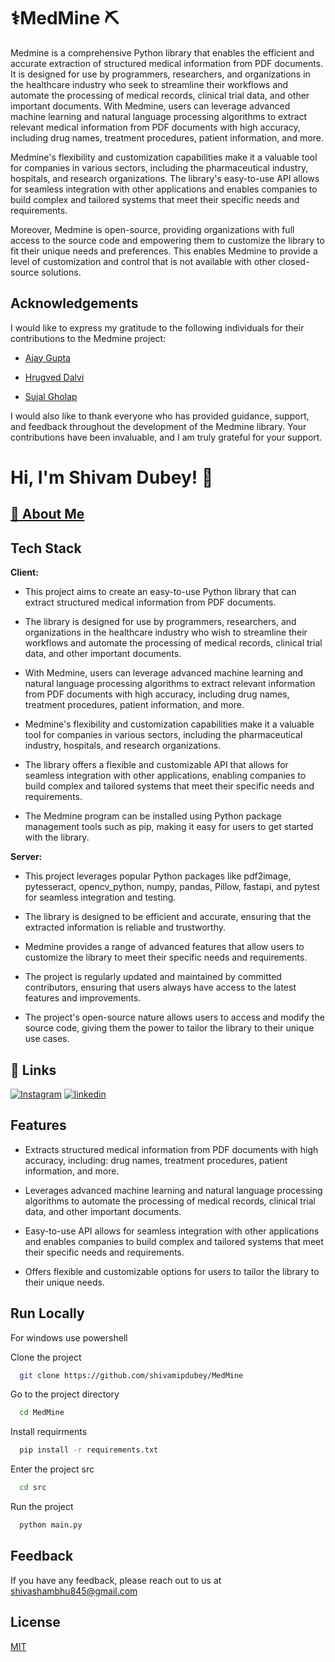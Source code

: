 
# ⚕️MedMine ⛏️


Medmine is a comprehensive Python library that enables the efficient and accurate extraction of structured medical information from PDF documents. It is designed for use by programmers, researchers, and organizations in the healthcare industry who seek to streamline their workflows and automate the processing of medical records, clinical trial data, and other important documents. With Medmine, users can leverage advanced machine learning and natural language processing algorithms to extract relevant medical information from PDF documents with high accuracy, including drug names, treatment procedures, patient information, and more.

Medmine's flexibility and customization capabilities make it a valuable tool for companies in various sectors, including the pharmaceutical industry, hospitals, and research organizations. The library's easy-to-use API allows for seamless integration with other applications and enables companies to build complex and tailored systems that meet their specific needs and requirements.

Moreover, Medmine is open-source, providing organizations with full access to the source code and empowering them to customize the library to fit their unique needs and preferences. This enables Medmine to provide a level of customization and control that is not available with other closed-source solutions.


## Acknowledgements
I would like to express my gratitude to the following individuals for their contributions to the Medmine project:

 - [Ajay Gupta](https://github.com/shivamipdubey)

- [Hrugved Dalvi](https://github.com/shivamipdubey)

 - [Sujal Gholap](https://www.linkedin.com/in/sujal-gholap-230a97236)

I would also like to thank everyone who has provided guidance, support, and feedback throughout the development of the Medmine library. Your contributions have been invaluable, and I am truly grateful for your support.






# Hi, I'm Shivam Dubey! 👋


## [🚀 About Me](https://github.com/shivamipdubey)




## Tech Stack

**Client:** 

- This project aims to create an easy-to-use Python library that can extract structured medical information from PDF documents.

- The library is designed for use by programmers, researchers, and organizations in the healthcare industry who wish to streamline their workflows and automate the processing of medical records, clinical trial data, and other important documents.

- With Medmine, users can leverage advanced machine learning and natural language processing algorithms to extract relevant information from PDF documents with high accuracy, including drug names, treatment procedures, patient information, and more.

- Medmine's flexibility and customization capabilities make it a valuable tool for companies in various sectors, including the pharmaceutical industry, hospitals, and research organizations.

- The library offers a flexible and customizable API that allows for seamless integration with other applications, enabling companies to build complex and tailored systems that meet their specific needs and requirements.

- The Medmine program can be installed using Python package management tools such as pip, making it easy for users to get started with the library.

**Server:** 

- This project leverages popular Python packages like pdf2image, pytesseract, opencv_python, numpy, pandas, Pillow, fastapi, and pytest for seamless integration and testing.

- The library is designed to be efficient and accurate, ensuring that the extracted information is reliable and trustworthy.

- Medmine provides a range of advanced features that allow users to customize the library to meet their specific needs and requirements.

- The project is regularly updated and maintained by committed contributors, ensuring that users always have access to the latest features and improvements.

- The project's open-source nature allows users to access and modify the source code, giving them the power to tailor the library to their unique use cases.


## 🔗 Links
[![Instagram](https://img.shields.io/badge/Instagram-%23E4405F.svg?logo=Instagram&logoColor=white)](https://instagram.com/@the_name_is_shivashambhu)
[![linkedin](https://img.shields.io/badge/linkedin-0A66C2?style=for-the-badge&logo=linkedin&logoColor=white)](https://www.linkedin.com/in/shivamipdubey)


## Features

- Extracts structured medical information from PDF documents with high accuracy, including: drug names, treatment procedures, patient information, and more.

- Leverages advanced machine learning and natural language processing algorithms to automate the processing of medical records, clinical trial data, and other important documents.

- Easy-to-use API allows for seamless integration with other applications and enables companies to build complex and tailored systems that meet their specific needs and requirements.

- Offers flexible and customizable options for users to tailor the library to their unique needs.



## Run Locally 
For windows use powershell

Clone the project

```bash
  git clone https://github.com/shivamipdubey/MedMine
```

Go to the project directory

```bash
  cd MedMine
```

Install requirments

```bash
  pip install -r requirements.txt
```

Enter the project src

```bash
  cd src
```

Run the project

```bash
  python main.py
```

## Feedback

If you have any feedback, please reach out to us at shivashambhu845@gmail.com


## License

[MIT](https://github.com/shivamipdubey/MedMine/blob/main/LICENSE)


